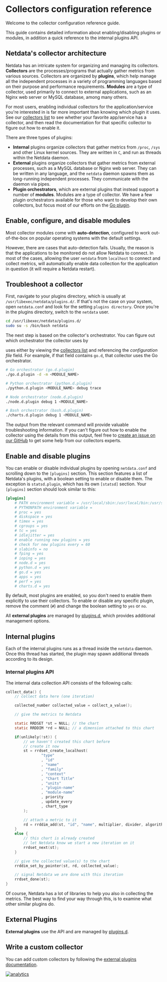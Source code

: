 <!--
title: "Collectors configuration reference"
custom_edit_url: https://github.com/netdata/netdata/edit/master/collectors/REFERENCE.md
-->

# Collectors configuration reference

Welcome to the collector configuration reference guide.

This guide contains detailed information about enabling/disabling plugins or modules, in addition a quick reference to
the internal plugins API.

## Netdata's collector architecture

Netdata has an intricate system for organizing and managing its collectors. **Collectors** are the processes/programs
that actually gather metrics from various sources. Collectors are organized by **plugins**, which help manage all the
independent processes in a variety of programming languages based on their purpose and performance requirements.
**Modules** are a type of collector, used primarily to connect to external applications, such as an Nginx web server or
MySQL database, among many others.

For most users, enabling individual collectors for the application/service you're interested in is far more important
than knowing which plugin it uses. See our [collectors list](/collectors/COLLECTORS.md) to see whether your favorite app/service has
a collector, and then read the documentation for that specific collector to figure out how to enable it.

There are three types of plugins:

-   **Internal** plugins organize collectors that gather metrics from `/proc`, `/sys` and other Linux kernel sources.
    They are written in `C`, and run as threads within the Netdata daemon.
-   **External** plugins organize collectors that gather metrics from external processes, such as a MySQL database or
    Nginx web server. They can be written in any language, and the `netdata` daemon spawns them as long-running
    independent processes. They communicate with the daemon via pipes.
-   **Plugin orchestrators**, which are external plugins that instead support a number of **modules**. Modules are a
    type of collector. We have a few plugin orchestrators available for those who want to develop their own collectors,
    but focus most of our efforts on the [Go plugin](https://learn.netdata.cloud/docs/agent/collectors/go.d.plugin/).

## Enable, configure, and disable modules

Most collector modules come with **auto-detection**, configured to work out-of-the-box on popular operating systems with
the default settings.

However, there are cases that auto-detection fails. Usually, the reason is that the applications to be monitored do not
allow Netdata to connect. In most of the cases, allowing the user `netdata` from `localhost` to connect and collect
metrics, will automatically enable data collection for the application in question (it will require a Netdata restart).


## Troubleshoot a collector

First, navigate to your plugins directory, which is usually at `/usr/libexec/netdata/plugins.d/`. If that's not the case
on your system, open `netdata.conf` and look for the setting `plugins directory`. Once you're in the plugins directory,
switch to the `netdata` user.

```bash
cd /usr/libexec/netdata/plugins.d/
sudo su -s /bin/bash netdata
```

The next step is based on the collector's orchestrator. You can figure out which orchestrator the collector uses by 

uses either
by viewing the [collectors list](COLLECTORS.md) and referencing the _configuration file_ field. For example, if that
field contains `go.d`, that collector uses the Go orchestrator.

```bash
# Go orchestrator (go.d.plugin)
./go.d.plugin -d -m <MODULE_NAME>

# Python orchestrator (python.d.plugin)
./python.d.plugin <MODULE_NAME> debug trace

# Node orchestrator (node.d.plugin)
./node.d.plugin debug 1 <MODULE_NAME>

# Bash orchestrator (bash.d.plugin)
./charts.d.plugin debug 1 <MODULE_NAME>
```

The output from the relevant command will provide valuable troubleshooting information. If you can't figure out how to
enable the collector using the details from this output, feel free to [create an issue on our
GitHub](https://github.com/netdata/netdata/issues/new?assignees=&labels=bug%2Cneeds+triage&template=BUG_REPORT.yml) to get some
help from our collectors experts.

## Enable and disable plugins

You can enable or disable individual plugins by opening `netdata.conf` and scrolling down to the `[plugins]` section.
This section features a list of Netdata's plugins, with a boolean setting to enable or disable them. The exception is
`statsd.plugin`, which has its own `[statsd]` section. Your `[plugins]` section should look similar to this:

```conf
[plugins]
	# PATH environment variable = /usr/local/sbin:/usr/local/bin:/usr/sbin:/usr/bin:/var/lib/snapd/snap/bin:/sbin:/usr/sbin:/usr/local/bin:/usr/local/sbin
	# PYTHONPATH environment variable = 
	# proc = yes
	# diskspace = yes
	# timex = yes
	# cgroups = yes
	# tc = yes
	# idlejitter = yes
	# enable running new plugins = yes
	# check for new plugins every = 60
	# slabinfo = no
	# fping = yes
	# ioping = yes
	# node.d = yes
	# python.d = yes
	# go.d = yes
	# apps = yes
	# perf = yes
	# charts.d = yes
```

By default, most plugins are enabled, so you don't need to enable them explicitly to use their collectors. To enable or
disable any specific plugin, remove the comment (`#`) and change the boolean setting to `yes` or `no`.

All **external plugins** are managed by [plugins.d](plugins.d/README.md), which provides additional management options.

## Internal plugins

Each of the internal plugins runs as a thread inside the `netdata` daemon. Once this thread has started, the plugin may
spawn additional threads according to its design.

### Internal plugins API

The internal data collection API consists of the following calls:

```c
collect_data() {
    // collect data here (one iteration)

    collected_number collected_value = collect_a_value();

    // give the metrics to Netdata

    static RRDSET *st = NULL; // the chart
    static RRDDIM *rd = NULL; // a dimension attached to this chart

    if(unlikely(!st)) {
        // we haven't created this chart before
        // create it now
        st = rrdset_create_localhost(
                "type"
                , "id"
                , "name"
                , "family"
                , "context"
                , "Chart Title"
                , "units"
                , "plugin-name"
                , "module-name"
                , priority
                , update_every
                , chart_type
        );

        // attach a metric to it
        rd = rrddim_add(st, "id", "name", multiplier, divider, algorithm);
    }
    else {
        // this chart is already created
        // let Netdata know we start a new iteration on it
        rrdset_next(st);
    }

    // give the collected value(s) to the chart
    rrddim_set_by_pointer(st, rd, collected_value);

    // signal Netdata we are done with this iteration
    rrdset_done(st);
}
```

Of course, Netdata has a lot of libraries to help you also in collecting the metrics. The best way to find your way
through this, is to examine what other similar plugins do.

## External Plugins

**External plugins** use the API and are managed by [plugins.d](plugins.d/README.md).

## Write a custom collector

You can add custom collectors by following the [external plugins documentation](/collectors/plugins.d/README.md).

[![analytics](https://www.google-analytics.com/collect?v=1&aip=1&t=pageview&_s=1&ds=github&dr=https%3A%2F%2Fgithub.com%2Fnetdata%2Fnetdata&dl=https%3A%2F%2Fmy-netdata.io%2Fgithub%2Fcollectors%2REFERENCE&_u=MAC~&cid=5792dfd7-8dc4-476b-af31-da2fdb9f93d2&tid=UA-64295674-3)]()
